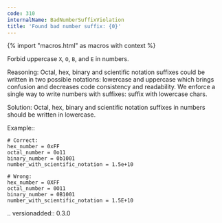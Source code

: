 ```yaml
---
code: 310
internalName: BadNumberSuffixViolation
title: 'Found bad number suffix: {0}'
---
```


{% import "macros.html" as macros with context %}


Forbid uppercase ``X``, ``O``, ``B``, and ``E`` in numbers.

Reasoning:
    Octal, hex, binary and scientific notation suffixes could
    be written in two possible notations: lowercase and uppercase
    which brings confusion and decreases code consistency and readability.
    We enforce a single way to write numbers with suffixes:
    suffix with lowercase chars.

Solution:
    Octal, hex, binary and scientific notation suffixes in numbers
    should be written in lowercase.

Example::

    # Correct:
    hex_number = 0xFF
    octal_number = 0o11
    binary_number = 0b1001
    number_with_scientific_notation = 1.5e+10

    # Wrong:
    hex_number = 0XFF
    octal_number = 0O11
    binary_number = 0B1001
    number_with_scientific_notation = 1.5E+10

.. versionadded:: 0.3.0